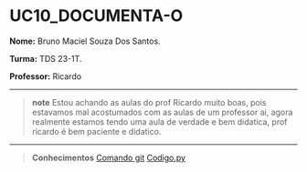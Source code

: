 # UC10_DOCUMENTA-O

**Nome:** Bruno Maciel Souza Dos Santos.

**Turma:** TDS 23-1T.

**Professor:** Ricardo

---
> **note**
> Estou achando as aulas do prof Ricardo muito boas, pois estavamos mal acostumados com as aulas de um professor ai, agora realmente estamos tendo uma aula de verdade e bem didatica, prof ricardo é bem paciente e didatico.
---

> **Conhecimentos**
> [Comando git]( )
> [Codigo.py]( )

